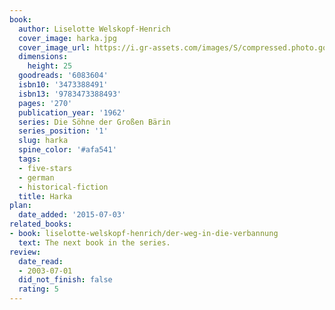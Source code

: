 ```yaml
---
book:
  author: Liselotte Welskopf-Henrich
  cover_image: harka.jpg
  cover_image_url: https://i.gr-assets.com/images/S/compressed.photo.goodreads.com/books/1385368730l/6083604._SX98_.jpg
  dimensions:
    height: 25
  goodreads: '6083604'
  isbn10: '3473388491'
  isbn13: '9783473388493'
  pages: '270'
  publication_year: '1962'
  series: Die Söhne der Großen Bärin
  series_position: '1'
  slug: harka
  spine_color: '#afa541'
  tags:
  - five-stars
  - german
  - historical-fiction
  title: Harka
plan:
  date_added: '2015-07-03'
related_books:
- book: liselotte-welskopf-henrich/der-weg-in-die-verbannung
  text: The next book in the series.
review:
  date_read:
  - 2003-07-01
  did_not_finish: false
  rating: 5
---
```

